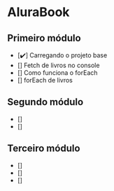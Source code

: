# AluraBook

## Primeiro módulo

- [✔️] Carregando o projeto base
- [] Fetch de livros no console
- [] Como funciona o forEach
- [] forEach de livros

## Segundo módulo

- []
- []

## Terceiro módulo

- []
- []
- []
